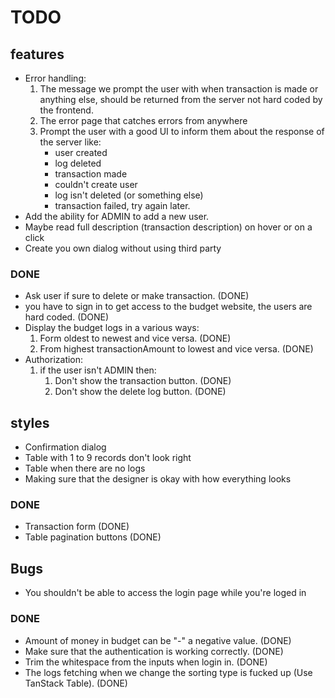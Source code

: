 # TODO
## features
- Error handling:
   1. The message we prompt the user with when transaction is made or anything else, should be returned from the server not hard coded by the frontend.
   2. The error page that catches errors from anywhere
   3. Prompt the user with a good UI to inform them about the response of the server like:
      - user created
      - log deleted
      - transaction made
      - couldn't create user
      - log isn't deleted (or something else)
      - transaction failed, try again later.
- Add the ability for ADMIN to add a new user.
- Maybe read full description (transaction description) on hover or on a click
- Create you own dialog without using third party

### DONE
- Ask user if sure to delete or make transaction. (DONE)
- you have to sign in to get access to the budget website, the users are hard coded. (DONE)
- Display the budget logs in a various ways:
   1. Form oldest to newest and vice versa. (DONE)
   2. From highest transactionAmount to lowest and vice versa. (DONE)
- Authorization:
   1. if the user isn't ADMIN then:
      1. Don't show the transaction button. (DONE)
      2. Don't show the delete log button. (DONE)


## styles
- Confirmation dialog 
- Table with 1 to 9 records don't look right
- Table when there are no logs 
- Making sure that the designer is okay with how everything looks

### DONE
- Transaction form (DONE)
- Table pagination buttons (DONE)


## Bugs
- You shouldn't be able to access the login page while you're loged in

### DONE
- Amount of money in budget can be "-" a negative value. (DONE)
- Make sure that the authentication is working correctly. (DONE)
- Trim the whitespace from the inputs when login in. (DONE)
- The logs fetching when we change the sorting type is fucked up (Use TanStack Table). (DONE)
